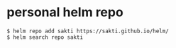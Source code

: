 # personal helm repo

```    
$ helm repo add sakti https://sakti.github.io/helm/
$ helm search repo sakti
```
